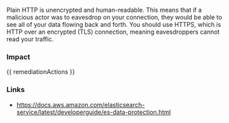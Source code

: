
Plain HTTP is unencrypted and human-readable. This means that if a malicious actor was to eavesdrop on your connection, they would be able to see all of your data flowing back and forth.
You should use HTTPS, which is HTTP over an encrypted (TLS) connection, meaning eavesdroppers cannot read your traffic.


### Impact
<!-- Add Impact here -->

<!-- DO NOT CHANGE -->
{{ remediationActions }}

### Links
- https://docs.aws.amazon.com/elasticsearch-service/latest/developerguide/es-data-protection.html


